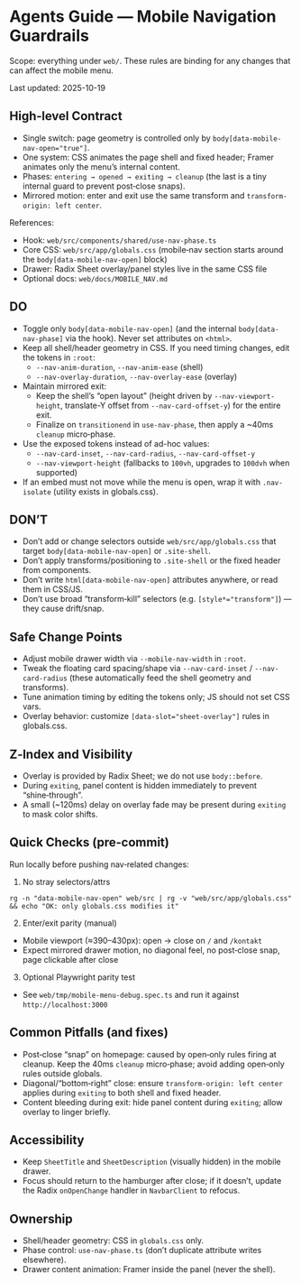# Agents Guide — Mobile Navigation Guardrails

Scope: everything under `web/`. These rules are binding for any changes that can affect the mobile menu.

Last updated: 2025-10-19

## High‑level Contract

- Single switch: page geometry is controlled only by `body[data-mobile-nav-open="true"]`.
- One system: CSS animates the page shell and fixed header; Framer animates only the menu’s internal content.
- Phases: `entering → opened → exiting → cleanup` (the last is a tiny internal guard to prevent post‑close snaps).
- Mirrored motion: enter and exit use the same transform and `transform-origin: left center`.

References:
- Hook: `web/src/components/shared/use-nav-phase.ts`
- Core CSS: `web/src/app/globals.css` (mobile‑nav section starts around the `body[data-mobile-nav-open]` block)
- Drawer: Radix Sheet overlay/panel styles live in the same CSS file
- Optional docs: `web/docs/MOBILE_NAV.md`

## DO

- Toggle only `body[data-mobile-nav-open]` (and the internal `body[data-nav-phase]` via the hook). Never set attributes on `<html>`.
- Keep all shell/header geometry in CSS. If you need timing changes, edit the tokens in `:root`:
  - `--nav-anim-duration`, `--nav-anim-ease` (shell)
  - `--nav-overlay-duration`, `--nav-overlay-ease` (overlay)
- Maintain mirrored exit:
  - Keep the shell’s “open layout” (height driven by `--nav-viewport-height`, translate-Y offset from `--nav-card-offset-y`) for the entire exit.
  - Finalize on `transitionend` in `use-nav-phase`, then apply a ~40ms `cleanup` micro‑phase.
- Use the exposed tokens instead of ad-hoc values:
  - `--nav-card-inset`, `--nav-card-radius`, `--nav-card-offset-y`
  - `--nav-viewport-height` (fallbacks to `100vh`, upgrades to `100dvh` when supported)
- If an embed must not move while the menu is open, wrap it with `.nav-isolate` (utility exists in globals.css).

## DON’T

- Don’t add or change selectors outside `web/src/app/globals.css` that target `body[data-mobile-nav-open]` or `.site-shell`.
- Don’t apply transforms/positioning to `.site-shell` or the fixed header from components.
- Don’t write `html[data-mobile-nav-open]` attributes anywhere, or read them in CSS/JS.
- Don’t use broad “transform‑kill” selectors (e.g. `[style*="transform"]`) — they cause drift/snap.

## Safe Change Points

- Adjust mobile drawer width via `--mobile-nav-width` in `:root`.
- Tweak the floating card spacing/shape via `--nav-card-inset` / `--nav-card-radius` (these automatically feed the shell geometry and transforms).
- Tune animation timing by editing the tokens only; JS should not set CSS vars.
- Overlay behavior: customize `[data-slot="sheet-overlay"]` rules in globals.css.

## Z‑Index and Visibility

- Overlay is provided by Radix Sheet; we do not use `body::before`.
- During `exiting`, panel content is hidden immediately to prevent “shine‑through”.
- A small (~120ms) delay on overlay fade may be present during `exiting` to mask color shifts.

## Quick Checks (pre‑commit)

Run locally before pushing nav‑related changes:

1) No stray selectors/attrs
```
rg -n "data-mobile-nav-open" web/src | rg -v "web/src/app/globals.css" && echo "OK: only globals.css modifies it"
```

2) Enter/exit parity (manual)
- Mobile viewport (≈390–430px): open → close on `/` and `/kontakt`
- Expect mirrored drawer motion, no diagonal feel, no post‑close snap, page clickable after close

3) Optional Playwright parity test
- See `web/tmp/mobile-menu-debug.spec.ts` and run it against `http://localhost:3000`

## Common Pitfalls (and fixes)

- Post‑close “snap” on homepage: caused by open‑only rules firing at cleanup. Keep the 40ms `cleanup` micro‑phase; avoid adding open‑only rules outside globals.
- Diagonal/“bottom‑right” close: ensure `transform-origin: left center` applies during `exiting` to both shell and fixed header.
- Content bleeding during exit: hide panel content during `exiting`; allow overlay to linger briefly.

## Accessibility

- Keep `SheetTitle` and `SheetDescription` (visually hidden) in the mobile drawer.
- Focus should return to the hamburger after close; if it doesn’t, update the Radix `onOpenChange` handler in `NavbarClient` to refocus.

## Ownership

- Shell/header geometry: CSS in `globals.css` only.
- Phase control: `use-nav-phase.ts` (don’t duplicate attribute writes elsewhere).
- Drawer content animation: Framer inside the panel (never the shell).
